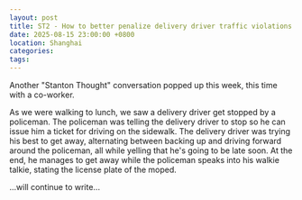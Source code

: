 ```yaml
---
layout: post
title: ST2 - How to better penalize delivery driver traffic violations
date: 2025-08-15 23:00:00 +0800
location: Shanghai
categories: 
tags: 
---
```


Another "Stanton Thought" conversation popped up this week, this time with a co-worker.

As we were walking to lunch, we saw a delivery driver get stopped by a policeman. The policeman was telling the delivery driver to stop so he can issue him a ticket for driving on the sidewalk. The delivery driver was trying his best to get away, alternating between backing up and driving forward around the policeman, all while yelling that he's going to be late soon. At the end, he manages to get away while the policeman speaks into his walkie talkie, stating the license plate of the moped.

...will continue to write...